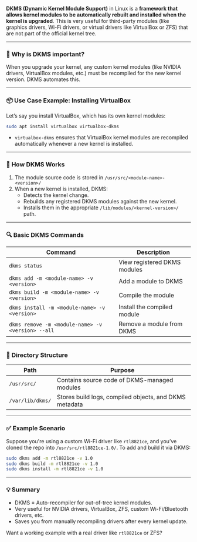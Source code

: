 **DKMS (Dynamic Kernel Module Support)** in Linux is a **framework that allows kernel modules to be automatically rebuilt and installed when the kernel is upgraded**. This is very useful for third-party modules (like graphics drivers, Wi-Fi drivers, or virtual drivers like VirtualBox or ZFS) that are not part of the official kernel tree.

---

### 🔧 **Why is DKMS important?**
When you upgrade your kernel, any custom kernel modules (like NVIDIA drivers, VirtualBox modules, etc.) must be recompiled for the new kernel version. DKMS automates this.

---

### 📦 **Use Case Example: Installing VirtualBox**

Let’s say you install VirtualBox, which has its own kernel modules:

```bash
sudo apt install virtualbox virtualbox-dkms
```

- `virtualbox-dkms` ensures that VirtualBox kernel modules are recompiled automatically whenever a new kernel is installed.

---

### 🧠 **How DKMS Works**

1. The module source code is stored in `/usr/src/<module-name>-<version>/`
2. When a new kernel is installed, DKMS:
   - Detects the kernel change.
   - Rebuilds any registered DKMS modules against the new kernel.
   - Installs them in the appropriate `/lib/modules/<kernel-version>/` path.

---

### 🔍 **Basic DKMS Commands**

| Command | Description |
|--------|-------------|
| `dkms status` | View registered DKMS modules |
| `dkms add -m <module-name> -v <version>` | Add a module to DKMS |
| `dkms build -m <module-name> -v <version>` | Compile the module |
| `dkms install -m <module-name> -v <version>` | Install the compiled module |
| `dkms remove -m <module-name> -v <version> --all` | Remove a module from DKMS |

---

### 📁 **Directory Structure**

| Path | Purpose |
|------|---------|
| `/usr/src/` | Contains source code of DKMS-managed modules |
| `/var/lib/dkms/` | Stores build logs, compiled objects, and DKMS metadata |

---

### ✅ **Example Scenario**

Suppose you're using a custom Wi-Fi driver like `rtl8821ce`, and you’ve cloned the repo into `/usr/src/rtl8821ce-1.0/`. To add and build it via DKMS:

```bash
sudo dkms add -m rtl8821ce -v 1.0
sudo dkms build -m rtl8821ce -v 1.0
sudo dkms install -m rtl8821ce -v 1.0
```

---

### 💡 Summary

- DKMS = Auto-recompiler for out-of-tree kernel modules.
- Very useful for NVIDIA drivers, VirtualBox, ZFS, custom Wi-Fi/Bluetooth drivers, etc.
- Saves you from manually recompiling drivers after every kernel update.

Want a working example with a real driver like `rtl8821ce` or ZFS?
